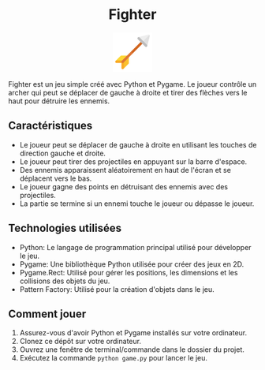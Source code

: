 <h1 align="center">Fighter</h1>
<div align="center">
  <img src="images/arrow.png" alt="Logo" width="80" height="80">
</div>


Fighter est un jeu simple créé avec Python et Pygame. Le joueur contrôle un archer qui peut se déplacer de gauche à droite et tirer des flèches vers le haut pour détruire les ennemis.

## Caractéristiques

- Le joueur peut se déplacer de gauche à droite en utilisant les touches de direction gauche et droite.
- Le joueur peut tirer des projectiles en appuyant sur la barre d'espace.
- Des ennemis apparaissent aléatoirement en haut de l'écran et se déplacent vers le bas.
- Le joueur gagne des points en détruisant des ennemis avec des projectiles.
- La partie se termine si un ennemi touche le joueur ou dépasse le joueur.

## Technologies utilisées

- Python: Le langage de programmation principal utilisé pour développer le jeu.
- Pygame: Une bibliothèque Python utilisée pour créer des jeux en 2D.
- Pygame.Rect: Utilisé pour gérer les positions, les dimensions et les collisions des objets du jeu.
- Pattern Factory: Utilisé pour la création d'objets dans le jeu.

## Comment jouer

1. Assurez-vous d'avoir Python et Pygame installés sur votre ordinateur.
2. Clonez ce dépôt sur votre ordinateur.
3. Ouvrez une fenêtre de terminal/commande dans le dossier du projet.
4. Exécutez la commande `python game.py` pour lancer le jeu.
